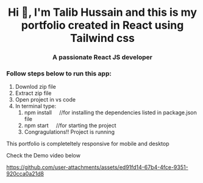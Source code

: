 <h1 align="center">Hi 👋, I'm Talib Hussain and this is my portfolio created in React using Tailwind css </h1>
<h3 align="center">A passionate React JS developer</h3>

<h3 align="left">Follow steps below to run this app:</h3>
<ol>
  <li>Downlod zip file</li>
  <li>Extract zip file</li>
  <li>Open project in vs code</li>
  <li>In terminal type:
    <ol>
  <li>npm install  &nbsp;&nbsp;&nbsp; //for installing the dependencies listed in package.json file</li>
  <li>npm start   &nbsp;&nbsp;&nbsp;&nbsp;//for starting the project</li>
  <li>Congragulations!! Project is running</li>
    </ol>
</ol>

This portfolio is completeltely responsive for mobile and desktop  

Check the Demo video below

https://github.com/user-attachments/assets/ed91fd14-67b4-4fce-9351-920cca0a21d8
